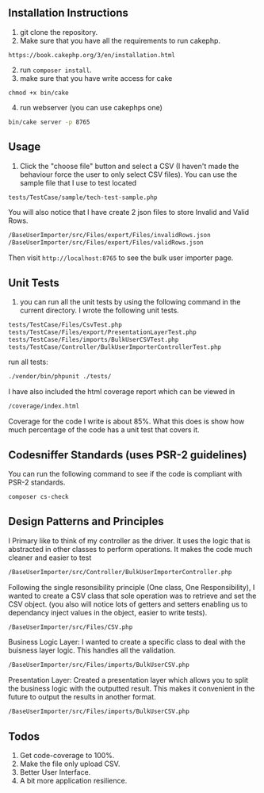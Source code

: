 
## Installation Instructions

1. git clone the repository.
2. Make sure that you have all the requirements to run cakephp.
```
https://book.cakephp.org/3/en/installation.html
```
2. run `composer install`.
3. make sure that you have write access for cake
```
chmod +x bin/cake
```
4. run webserver (you can use cakephps one)
```bash
bin/cake server -p 8765
```

## Usage

1. Click the "choose file" button and select a CSV (I haven't made the behaviour force the user to only select CSV files).
You can use the sample file that I use to test located
```bash
tests/TestCase/sample/tech-test-sample.php
```
You will also notice that I have create 2 json files to store Invalid and Valid Rows.
```bash
/BaseUserImporter/src/Files/export/Files/invalidRows.json
/BaseUserImporter/src/Files/export/Files/validRows.json
```

Then visit `http://localhost:8765` to see the bulk user importer page.

## Unit Tests

1. you can run all the unit tests by using the following command in the current directory.
I wrote the following unit tests.

```bash
tests/TestCase/Files/CsvTest.php
tests/TestCase/Files/export/PresentationLayerTest.php
tests/TestCase/Files/imports/BulkUserCSVTest.php
tests/TestCase/Controller/BulkUserImporterControllerTest.php
```

run all tests:
```bash
./vendor/bin/phpunit ./tests/
```
I have also included the html coverage report which can be viewed in 
```bash
/coverage/index.html
```
Coverage for the code I write is about 85%.
What this does is show how much percentage of the code has a unit test that covers it.

## Codesniffer Standards (uses PSR-2 guidelines)
You can run the following command to see if the code is compliant with PSR-2 standards.
```bash
composer cs-check
```

## Design Patterns and Principles
I Primary like to think of my controller as the driver.
It uses the logic that is abstracted in other classes to perform operations.
It makes the code much cleaner and easier to test
```bash
/BaseUserImporter/src/Controller/BulkUserImporterController.php
```

Following the single resonsibility principle (One class, One Responsibility),
I wanted to create a CSV class that sole operation was to retrieve and set the CSV object.
(you also will notice lots of getters and setters enabling us to dependancy inject values in the object, easier to write tests).
```bash
/BaseUserImporter/src/Files/CSV.php
```

Business Logic Layer:
I wanted to create a specific class to deal with the buisness layer logic.
This handles all the validation.
```bash
/BaseUserImporter/src/Files/imports/BulkUserCSV.php
```

Presentation Layer:
Created a presentation layer which allows you to split the business logic with the outputted result.
This makes it convenient in the future to output the results in another format.
```bash
/BaseUserImporter/src/Files/imports/BulkUserCSV.php
```

## Todos 
1. Get code-coverage to 100%.
2. Make the file only upload CSV.
3. Better User Interface.
4. A bit more application resilience.



